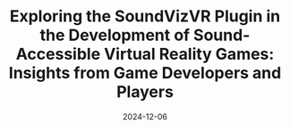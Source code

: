 ---
title: "Exploring the SoundVizVR Plugin in the Development of Sound-Accessible Virtual Reality Games: Insights from Game Developers and Players"
collection: publications
category: manuscripts
excerpt: ''
date: 2024-12-06
venue: 'ACM Transactions on Accessible Computing (TACCESS)'
venue_short: "TACCESS"
header:
    teaser: '/teasers/2024-taccess-soundvizvr-games.png'
slidesurl: ''
paperurl: 'https://dl.acm.org/doi/10.1145/3698882'
videourl: ''
codeurl: 'https://github.com/ZimingLiii/SoundVizVR-Plugin'
authors: '**Ziming Li**, Roshan L. Peiris'
---